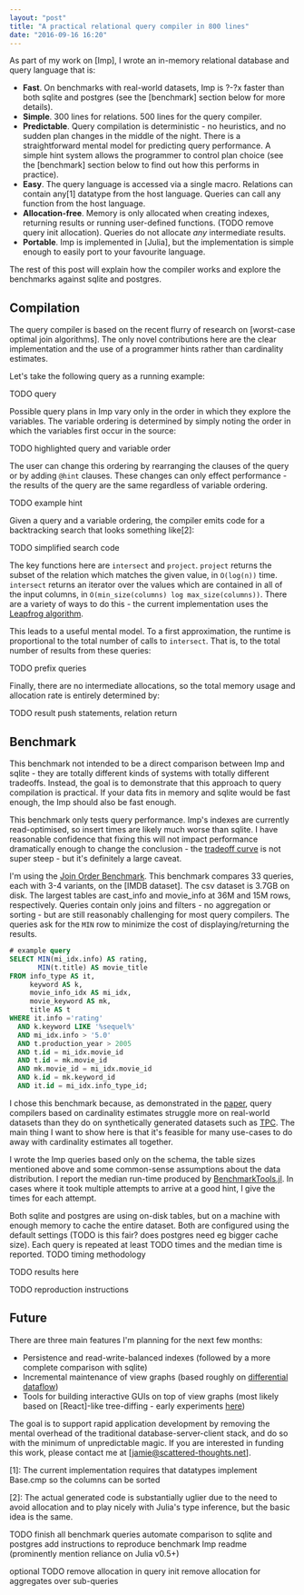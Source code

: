 ```yaml
---
layout: "post"
title: "A practical relational query compiler in 800 lines"
date: "2016-09-16 16:20"
---
```


As part of my work on [Imp], I wrote an in-memory relational database and query language that is:

* __Fast__. On benchmarks with real-world datasets, Imp is ?-?x faster than both sqlite and postgres (see the [benchmark] section below for more details).
* __Simple__. 300 lines for relations. 500 lines for the query compiler.
* __Predictable__. Query compilation is deterministic - no heuristics, and no sudden plan changes in the middle of the night. There is a straightforward mental model for predicting query performance. A simple hint system allows the programmer to control plan choice (see the [benchmark] section below to find out how this performs in practice).
* __Easy__. The query language is accessed via a single macro. Relations can contain any[1] datatype from the host language. Queries can call any function from the host language. 
* __Allocation-free__. Memory is only allocated when creating indexes, returning results or running user-defined functions. (TODO remove query init allocation). Queries do not allocate *any* intermediate results.
* __Portable__. Imp is implemented in [Julia], but the implementation is simple enough to easily port to your favourite language. 

The rest of this post will explain how the compiler works and explore the benchmarks against sqlite and postgres.

## Compilation

The query compiler is based on the recent flurry of research on [worst-case optimal join algorithms]. The only novel contributions here are the clear implementation and the use of a programmer hints rather than cardinality estimates. 

Let's take the following query as a running example:

TODO query

Possible query plans in Imp vary only in the order in which they explore the variables. The variable ordering is determined by simply noting the order in which the variables first occur in the source:

TODO highlighted query and variable order

The user can change this ordering by rearranging the clauses of the query or by adding `@hint` clauses. These changes can only effect performance - the results of the query are the same regardless of variable ordering.

TODO example hint 

Given a query and a variable ordering, the compiler emits code for a backtracking search that looks something like[2]:

TODO simplified search code

The key functions here are `intersect` and `project`. `project` returns the subset of the relation which matches the given value, in `O(log(n))` time. `intersect` returns an iterator over the values which are contained in all of the input columns, in `O(min_size(columns) log max_size(columns))`. There are a variety of ways to do this - the current implementation uses the [Leapfrog algorithm](http://arxiv.org/abs/1210.0481). 

This leads to a useful mental model. To a first approximation, the runtime is proportional to the total number of calls to `intersect`. That is, to the total number of results from these queries:

TODO prefix queries

Finally, there are no intermediate allocations, so the total memory usage and allocation rate is entirely determined by:

TODO result push statements, relation return

## Benchmark

This benchmark not intended to be a direct comparison between Imp and sqlite - they are totally different kinds of systems with totally different tradeoffs. Instead, the goal is to demonstrate that this approach to query compilation is practical. If your data fits in memory and sqlite would be fast enough, the Imp should also be fast enough.

This benchmark only tests query performance. Imp's indexes are currently read-optimised, so insert times are likely much worse than sqlite. I have reasonable confidence that fixing this will not impact performance dramatically enough to change the conclusion - the [tradeoff curve](http://www.cs.au.dk/~gerth/papers/alcomft-tr-03-75.pdf) is not super steep - but it's definitely a large caveat. 

I'm using the [Join Order Benchmark](http://www.vldb.org/pvldb/vol9/p204-leis.pdf). This benchmark compares 33 queries, each with 3-4 variants, on the [IMDB dataset]. The csv dataset is 3.7GB on disk. The largest tables are cast_info and movie_info at 36M and 15M rows, respectively. Queries contain only joins and filters - no aggregation or sorting - but are still reasonably challenging for most query compilers. The queries ask for the `MIN` row to minimize the cost of displaying/returning the results.

``` sql
# example query
SELECT MIN(mi_idx.info) AS rating,
       MIN(t.title) AS movie_title
FROM info_type AS it,
     keyword AS k,
     movie_info_idx AS mi_idx,
     movie_keyword AS mk,
     title AS t
WHERE it.info ='rating'
  AND k.keyword LIKE '%sequel%'
  AND mi_idx.info > '5.0'
  AND t.production_year > 2005
  AND t.id = mi_idx.movie_id
  AND t.id = mk.movie_id
  AND mk.movie_id = mi_idx.movie_id
  AND k.id = mk.keyword_id
  AND it.id = mi_idx.info_type_id;
```

I chose this benchmark because, as demonstrated in the [paper](http://www.vldb.org/pvldb/vol9/p204-leis.pdf), query compilers based on cardinality estimates struggle more on real-world datasets than they do on synthetically generated datasets such as [TPC](http://www.tpc.org/). The main thing I want to show here is that it's feasible for many use-cases to do away with cardinality estimates all together. 

I wrote the Imp queries based only on the schema, the table sizes mentioned above and some common-sense assumptions about the data distribution. I report the median run-time produced by [BenchmarkTools.jl](https://github.com/JuliaCI/BenchmarkTools.jl). In cases where it took multiple attempts to arrive at a good hint, I give the times for each attempt.

Both sqlite and postgres are using on-disk tables, but on a machine with enough memory to cache the entire dataset. Both are configured using the default settings (TODO is this fair? does postgres need eg bigger cache size). Each query is repeated at least TODO times and the median time is reported. TODO timing methodology

TODO results here

TODO reproduction instructions

## Future

There are three main features I'm planning for the next few months:

* Persistence and read-write-balanced indexes (followed by a more complete comparison with sqlite)
* Incremental maintenance of view graphs (based roughly on [differential dataflow](https://github.com/frankmcsherry/differential-dataflow))
* Tools for building interactive GUIs on top of view graphs (most likely based on [React]-like tree-diffing - early experiments [here](https://github.com/jamii/imp/blob/master/examples/))

The goal is to support rapid application development by removing the mental overhead of the traditional database-server-client stack, and do so with the minimum of unpredictable magic. If you are interested in funding this work, please contact me at [jamie@scattered-thoughts.net].

[1]: The current implementation requires that datatypes implement Base.cmp so the columns can be sorted

[2]: The actual generated code is substantially uglier due to the need to avoid allocation and to play nicely with Julia's type inference, but the basic idea is the same.

TODO
finish all benchmark queries
automate comparison to sqlite and postgres
add instructions to reproduce benchmark 
Imp readme (prominently mention reliance on Julia v0.5+)

optional TODO
remove allocation in query init
remove allocation for aggregates over sub-queries

